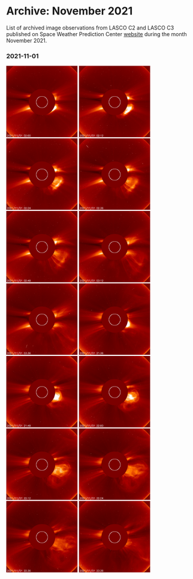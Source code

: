 # Archive: November 2021

List of archived image observations from LASCO C2 and LASCO C3 published on Space Weather Prediction Center [website](https://www.swpc.noaa.gov/products/lasco-coronagraph) during the month November 2021.


### 2021-11-01

<a href="img/20211101-01.png"><img src="img/20211101-01.png" width="190"></a> <a href="img/20211101-02.png"><img src="img/20211101-02.png" width="190"></a> <a href="img/20211101-03.png"><img src="img/20211101-03.png" width="190"></a> <a href="img/20211101-04.png"><img src="img/20211101-04.png" width="190"></a> <a href="img/20211101-05.png"><img src="img/20211101-05.png" width="190"></a> <a href="img/20211101-06.png"><img src="img/20211101-06.png" width="190"></a> <a href="img/20211101-07.png"><img src="img/20211101-07.png" width="190"></a> <a href="img/20211101-08.png"><img src="img/20211101-08.png" width="190"></a> <a href="img/20211101-09.png"><img src="img/20211101-09.png" width="190"></a> <a href="img/20211101-10.png"><img src="img/20211101-10.png" width="190"></a> <a href="img/20211101-11.png"><img src="img/20211101-11.png" width="190"></a> <a href="img/20211101-12.png"><img src="img/20211101-12.png" width="190"></a> <a href="img/20211101-13.png"><img src="img/20211101-13.png" width="190"></a> <a href="img/20211101-14.png"><img src="img/20211101-14.png" width="190"></a>
